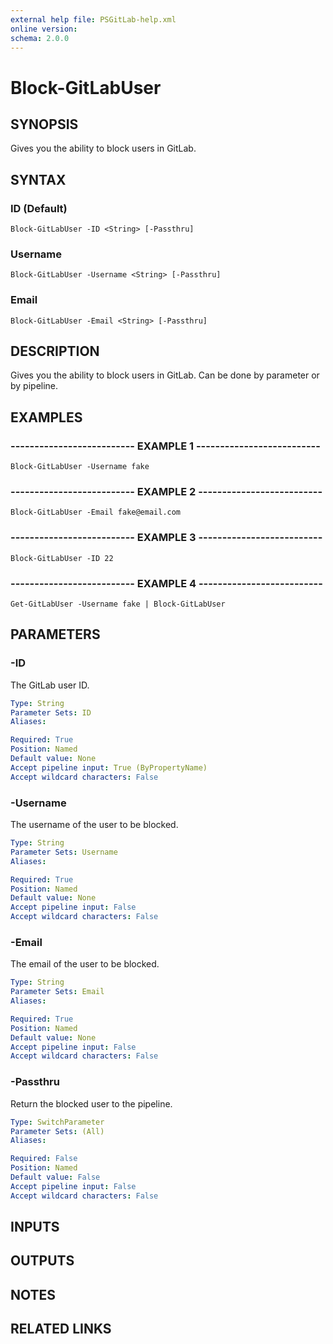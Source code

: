 ```yaml
---
external help file: PSGitLab-help.xml
online version: 
schema: 2.0.0
---
```


# Block-GitLabUser

## SYNOPSIS
Gives you the ability to block users in GitLab.

## SYNTAX

### ID (Default)
```
Block-GitLabUser -ID <String> [-Passthru]
```

### Username
```
Block-GitLabUser -Username <String> [-Passthru]
```

### Email
```
Block-GitLabUser -Email <String> [-Passthru]
```

## DESCRIPTION
Gives you the ability to block users in GitLab.
Can be done by parameter or by pipeline.

## EXAMPLES

### -------------------------- EXAMPLE 1 --------------------------
```
Block-GitLabUser -Username fake
```

### -------------------------- EXAMPLE 2 --------------------------
```
Block-GitLabUser -Email fake@email.com
```

### -------------------------- EXAMPLE 3 --------------------------
```
Block-GitLabUser -ID 22
```

### -------------------------- EXAMPLE 4 --------------------------
```
Get-GitLabUser -Username fake | Block-GitLabUser
```

## PARAMETERS

### -ID
The GitLab user ID.

```yaml
Type: String
Parameter Sets: ID
Aliases: 

Required: True
Position: Named
Default value: None
Accept pipeline input: True (ByPropertyName)
Accept wildcard characters: False
```

### -Username
The username of the user to be blocked.

```yaml
Type: String
Parameter Sets: Username
Aliases: 

Required: True
Position: Named
Default value: None
Accept pipeline input: False
Accept wildcard characters: False
```

### -Email
The email of the user to be blocked.

```yaml
Type: String
Parameter Sets: Email
Aliases: 

Required: True
Position: Named
Default value: None
Accept pipeline input: False
Accept wildcard characters: False
```

### -Passthru
Return the blocked user to the pipeline.

```yaml
Type: SwitchParameter
Parameter Sets: (All)
Aliases: 

Required: False
Position: Named
Default value: False
Accept pipeline input: False
Accept wildcard characters: False
```

## INPUTS

## OUTPUTS

## NOTES

## RELATED LINKS

